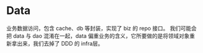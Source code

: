 # Data

业务数据访问，包含 cache、db 等封装，实现了 biz 的 repo 接口。
我们可能会把 data 与 dao 混淆在一起，data 偏重业务的含义，它所要做的是将领域对象重新拿出来，我们去掉了 DDD 的 infra层。
